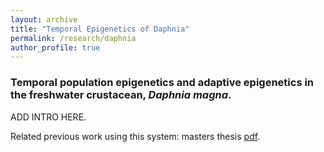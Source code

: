 ```yaml
---
layout: archive
title: "Temporal Epigenetics of Daphnia"
permalink: /research/daphnia
author_profile: true
---
```


<h3>Temporal population epigenetics and adaptive epigenetics in the freshwater crustacean, <i>Daphnia magna</i>.</h3>

ADD INTRO HERE.

Related previous work using this system: masters thesis [pdf](https://www.dropbox.com/s/ub3srnksve91tu4/Hollie_Marshall_1493971.pdf?dl=0).
